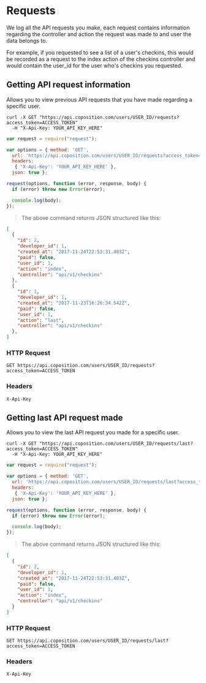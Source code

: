 # Requests

We log all the API requests you make, each request contains information regarding the controller and action the request was made to and user the data belongs to. 

For example, if you requested to see a list of a user's checkins, this would be recorded as a request to the index action of the checkins controller and would contain the user_id for the user who's checkins you requested.

## Getting API request information

Allows you to view previous API requests that you have made regarding a specific user.

```shell
curl -X GET "https://api.coposition.com/users/USER_ID/requests?access_token=ACCESS_TOKEN"
  -H "X-Api-Key: YOUR_API_KEY_HERE"
```
```javascript
var request = require("request");

var options = { method: 'GET',
  url: 'https://api.coposition.com/users/USER_ID/requests?access_token=ACCESS_TOKEN',
  headers:
   { 'X-Api-Key': 'YOUR_API_KEY_HERE' },
  json: true };

request(options, function (error, response, body) {
  if (error) throw new Error(error);

  console.log(body);
});

```
> The above command returns JSON structured like this:

```json
[
  {
    "id": 2,
    "developer_id": 1,
    "created_at": "2017-11-24T22:53:31.403Z",
    "paid": false,
    "user_id": 1,
    "action": "index",
    "controller": "api/v1/checkins"
  },
  {
    "id": 1,
    "developer_id": 1,
    "created_at": "2017-11-23T16:26:34.542Z",
    "paid": false,
    "user_id": 1,
    "action": "last",
    "controller": "api/v1/checkins"
  },
]
```
### HTTP Request
`GET https://api.coposition.com/users/USER_ID/requests?access_token=ACCESS_TOKEN`

### Headers

`X-Api-Key`

## Getting last API request made

Allows you to view the last API request you made for a specific user.

```shell
curl -X GET "https://api.coposition.com/users/USER_ID/requests/last?access_token=ACCESS_TOKEN"
  -H "X-Api-Key: YOUR_API_KEY_HERE"
```
```javascript
var request = require("request");

var options = { method: 'GET',
  url: 'https://api.coposition.com/users/USER_ID/requests/last?access_token=ACCESS_TOKEN',
  headers:
   { 'X-Api-Key': 'YOUR_API_KEY_HERE' },
  json: true };

request(options, function (error, response, body) {
  if (error) throw new Error(error);

  console.log(body);
});

```
> The above command returns JSON structured like this:

```json
[
  {
    "id": 2,
    "developer_id": 1,
    "created_at": "2017-11-24T22:53:31.403Z",
    "paid": false,
    "user_id": 1,
    "action": "index",
    "controller": "api/v1/checkins"
  }
]
```
### HTTP Request
`GET https://api.coposition.com/users/USER_ID/requests/last?access_token=ACCESS_TOKEN`

### Headers

`X-Api-Key`
